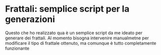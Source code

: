 # Frattali: semplice script per la generazioni

Questo che ho realizzato qua è un semplice script da me ideato per generare dei frattali. Al momento bisogna intervenire manualmetne per modificare il tipo di frattale ottenuto, ma comunque è tutto completamente funzionante